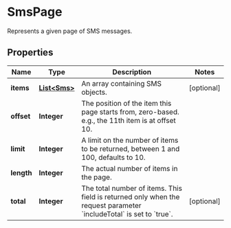 

# SmsPage

Represents a given page of SMS messages.

## Properties

| Name | Type | Description | Notes |
|------------ | ------------- | ------------- | -------------|
|**items** | [**List&lt;Sms&gt;**](Sms.md) | An array containing SMS objects. |  [optional] |
|**offset** | **Integer** | The position of the item this page starts from, zero-based. e.g., the 11th item is at offset 10. |  |
|**limit** | **Integer** | A limit on the number of items to be returned, between 1 and 100, defaults to 10. |  |
|**length** | **Integer** | The actual number of items in the page. |  |
|**total** | **Integer** | The total number of items. This field is returned only when the request parameter &#x60;includeTotal&#x60; is set to &#x60;true&#x60;. |  [optional] |



